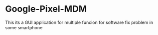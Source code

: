 # Google-Pixel-MDM

This its a GUI application for multiple funcion for software fix problem in some smartphone
